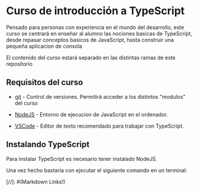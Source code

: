 # Curso de introducción a TypeScript

Pensado para personas con experiencia en el mundo del desarrollo, este curso se centrará en enseñar al alumno
las nociones basicas de TypeScript, desde repasar conceptos basicos de JavaScript, hasta construir una pequeña aplicacion de consola

El contenido del curso estará separado en las distintas ramas de este
repositorio

## Requisitos del curso

- [git] - Control de versiones. Permitirá acceder a los distintos "modulos" del curso

- [NodeJS] - Entorno de ejecucion de JavaScript en el ordenador.

- [VSCode] - Editor de texto recomendado para trabajar con TypeScript.

## Instalando TypeScript

Para instalar TypeScript es necesario tener instalado NodeJS.

Una vez hecho bastaria con ejecutar el siguiente comando en un terminal:


[//]: #(Markdown Links!)

[git]: <https://git-scm.com/book/en/v2/Getting-Started-Installing-Git>
[NodeJS]: <https://nodejs.org/es/download/>
[VSCode]: <https://code.visualstudio.com/download>